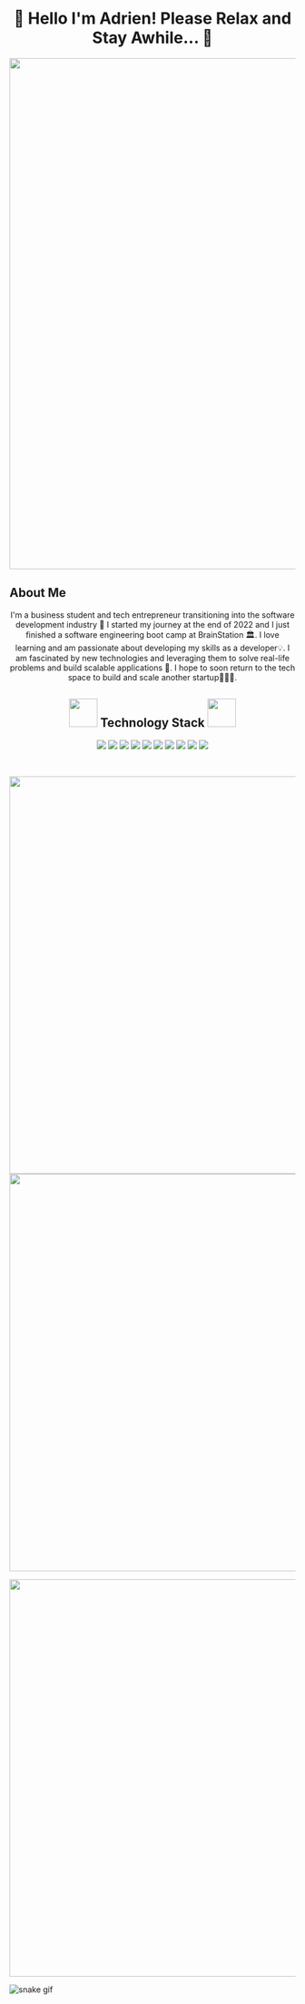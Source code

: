 <div>
  <h1 align="center">👋 Hello I'm Adrien! Please Relax and Stay Awhile... 👋</h1>
  <img src="https://media.giphy.com/media/pVGsAWjzvXcZW4ZBTE/giphy.gif" width="900"/>
</div>

<div>
  <h2 style="border:none">About Me</h2>
   <p align="center">
    I'm a business student and tech entrepreneur transitioning into the software development industry 📱 I started my journey at the end of 2022 and I just finished a software engineering boot camp at BrainStation 🏛. I love learning and am passionate about developing my skills as a developer💡. I am fascinated by new technologies and leveraging them to solve real-life problems and build scalable applications 🧐. I hope to soon return to the tech space to build and scale another startup👨🏻‍💻.
  </p>
</div>

<div>
  <h2 align="center"><img src="https://media.giphy.com/media/dTxOCCvQOhRXa/giphy.gif" width="50"> Technology Stack <img src="https://media.giphy.com/media/dTxOCCvQOhRXa/giphy.gif" width="50"></h2>
  <p align="center">
  <img src="https://img.shields.io/badge/-HTML5-E34F26?style=flat-square&logo=html5&logoColor=white"/>
  <img src="https://img.shields.io/badge/-CSS3-1572B6?style=flat-square&logo=css3"/>
  <img src="https://img.shields.io/badge/SASS-hotpink.svg?style=flat-square&logo=SASS&logoColor=white"/>
  <img src="https://img.shields.io/badge/vercel-%23000000.svg?style=flat-square&logo=vercel&logoColor=white"/>
  <img src="https://img.shields.io/badge/-JavaScript-black?style=flat-square&logo=javascript"/>
  <img src="https://img.shields.io/badge/-Nodejs-black?style=flat-square&logo=Node.js"/>
  <img src="https://img.shields.io/badge/-React-black?style=flat-square&logo=react"/>
  <img src="https://img.shields.io/badge/-MySQL-black?style=flat-square&logo=mysql"/>
  <img src="https://img.shields.io/badge/-Git-black?style=flat-square&logo=git"/>
  <img src="https://img.shields.io/badge/-GitHub-black?style=flat-square&logo=github"/>
  </p>
</div>
<div>
</div>
<br>

<p align = "center">
  <img  src = "https://github-readme-stats.vercel.app/api?username=adrienbelcastro&show_icons=true&theme=radical&line_height=27" width="700">
  <img src = "https://github-readme-stats.vercel.app/api/top-langs/?username=adrienbelcastro&hide=html,css,java,shaderlab,kotlin,hlsl&theme=radical" width="700">
</p>

<p align = "center">
 <img  src="https://github-readme-streak-stats.herokuapp.com/?user=adrienbelcastro&show_icons=true&locale=en&layout=compact&theme=radical&line_height=0" width="700"/>
</p>

![snake gif](https://github.com/adrienbelcastro/adrienbelcastro/blob/output/github-contribution-grid-snake.svg)
